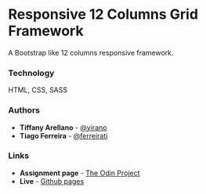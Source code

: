# Responsive 12 Columns Grid Framework

A Bootstrap like 12 columns responsive framework.

### Technology

HTML, CSS, SASS

### Authors

- **Tiffany Arellano** - [@yirano](https://github.com/yirano)
- **Tiago Ferreira** - [@ferreirati](https://github.com/ferreirati)

### Links

- **Assignment page** - [The Odin Project](https://www.theodinproject.com/courses/html5-and-css3/lessons/design-your-own-grid-based-framework)
- **Live** - [Github pages](https://ferreirati.github.io/mv-08-htmlcss-framework/src)
